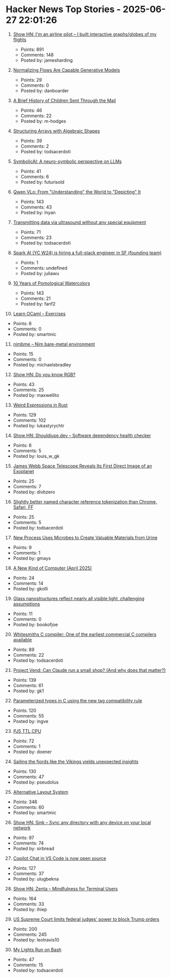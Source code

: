 # Hacker News Top Stories - 2025-06-27 22:01:26

1. [Show HN: I'm an airline pilot – I built interactive graphs/globes of my flights](https://jameshard.ing/pilot)
   - Points: 891
   - Comments: 148
   - Posted by: jamesharding

2. [Normalizing Flows Are Capable Generative Models](https://machinelearning.apple.com/research/normalizing-flows)
   - Points: 29
   - Comments: 0
   - Posted by: danboarder

3. [A Brief History of Children Sent Through the Mail](https://www.smithsonianmag.com/smart-news/brief-history-children-sent-through-mail-180959372/)
   - Points: 46
   - Comments: 22
   - Posted by: m-hodges

4. [Structuring Arrays with Algebraic Shapes](https://dl.acm.org/doi/abs/10.1145/3736112.3736141)
   - Points: 39
   - Comments: 2
   - Posted by: todsacerdoti

5. [SymbolicAI: A neuro-symbolic perspective on LLMs](https://github.com/ExtensityAI/symbolicai)
   - Points: 41
   - Comments: 6
   - Posted by: futurisold

6. [Qwen VLo: From "Understanding" the World to "Depicting" It](https://qwenlm.github.io/blog/qwen-vlo/)
   - Points: 143
   - Comments: 43
   - Posted by: lnyan

7. [Transmitting data via ultrasound without any special equipment](https://halcy.de/blog/2025/06/27/transmitting-data-via-ultrasound-without-any-special-equipment/)
   - Points: 71
   - Comments: 23
   - Posted by: todsacerdoti

8. [Spark AI (YC W24) is hiring a full-stack engineer in SF (founding team)](https://www.ycombinator.com/companies/spark/jobs/kDeJlPK-software-engineer-full-stack-founding-team)
   - Points: 1
   - Comments: undefined
   - Posted by: juliawu

9. [10 Years of Pomological Watercolors](https://parkerhiggins.net/2025/04/10-years-of-pomological-watercolors/)
   - Points: 143
   - Comments: 21
   - Posted by: fanf2

10. [Learn OCaml – Exercises](https://ocaml-sf.org/learn-ocaml-public/#activity=exercises)
   - Points: 6
   - Comments: 0
   - Posted by: smartmic

11. [nimbme – Nim bare-metal environment](https://github.com/mikra01/nimbme)
   - Points: 15
   - Comments: 0
   - Posted by: michaelsbradley

12. [Show HN: Do you know RGB?](https://maxwellito.github.io/do-you-know-rgb/)
   - Points: 43
   - Comments: 25
   - Posted by: maxwellito

13. [Weird Expressions in Rust](https://www.wakunguma.com/blog/rust-weird-expr)
   - Points: 129
   - Comments: 102
   - Posted by: lukastyrychtr

14. [Show HN: Shouldiuse.dev – Software dependency health checker](https://shouldiuse.dev/)
   - Points: 6
   - Comments: 5
   - Posted by: louis_w_gk

15. [James Webb Space Telescope Reveals Its First Direct Image of an Exoplanet](https://www.smithsonianmag.com/smart-news/james-webb-space-telescope-reveals-its-first-direct-image-discovery-of-an-exoplanet-180986886/)
   - Points: 25
   - Comments: 7
   - Posted by: divbzero

16. [Slightly better named character reference tokenization than Chrome, Safari, FF](https://www.ryanliptak.com/blog/better-named-character-reference-tokenization/)
   - Points: 25
   - Comments: 5
   - Posted by: todsacerdoti

17. [New Process Uses Microbes to Create Valuable Materials from Urine](https://newscenter.lbl.gov/2025/06/17/new-process-uses-microbes-to-create-valuable-materials-from-urine/)
   - Points: 9
   - Comments: 1
   - Posted by: gmays

18. [A New Kind of Computer (April 2025)](https://lightmatter.co/blog/a-new-kind-of-computer/)
   - Points: 24
   - Comments: 14
   - Posted by: gkolli

19. [Glass nanostructures reflect nearly all visible light, challenging assumptions](https://phys.org/news/2025-06-glass-nanostructures-visible-photonics-assumptions.html)
   - Points: 11
   - Comments: 0
   - Posted by: bookofjoe

20. [Whitesmiths C compiler: One of the earliest commercial C compilers available](https://github.com/hansake/Whitesmiths-C-compiler)
   - Points: 89
   - Comments: 22
   - Posted by: todsacerdoti

21. [Project Vend: Can Claude run a small shop? (And why does that matter?)](https://www.anthropic.com/research/project-vend-1)
   - Points: 139
   - Comments: 61
   - Posted by: gk1

22. [Parameterized types in C using the new tag compatibility rule](https://nullprogram.com/blog/2025/06/26/)
   - Points: 120
   - Comments: 55
   - Posted by: ingve

23. [PJ5 TTL CPU](https://pj5cpu.wordpress.com/)
   - Points: 72
   - Comments: 1
   - Posted by: doener

24. [Sailing the fjords like the Vikings yields unexpected insights](https://arstechnica.com/science/2025/06/this-archaeologist-built-a-replica-boat-to-sail-like-the-vikings/)
   - Points: 130
   - Comments: 47
   - Posted by: pseudolus

25. [Alternative Layout System](https://alternativelayoutsystem.com/scripts/#same-sizer)
   - Points: 346
   - Comments: 60
   - Posted by: smartmic

26. [Show HN: Sink – Sync any directory with any device on your local network](https://github.com/sirbread/sink)
   - Points: 97
   - Comments: 74
   - Posted by: sirbread

27. [Copilot Chat in VS Code is now open source](https://github.com/microsoft/vscode-copilot-chat)
   - Points: 127
   - Comments: 37
   - Posted by: ulugbekna

28. [Show HN: Zenta – Mindfulness for Terminal Users](https://github.com/e6a5/zenta)
   - Points: 164
   - Comments: 33
   - Posted by: ihiep

29. [US Supreme Court limits federal judges' power to block Trump orders](https://www.theguardian.com/us-news/2025/jun/27/trump-supreme-court-birthright-citizenship-scotus)
   - Points: 200
   - Comments: 245
   - Posted by: leotravis10

30. [My Lights Run on Bash](https://kramkow.ski/article/2025/06/27/my_lights_run_on_bash.html)
   - Points: 47
   - Comments: 15
   - Posted by: todsacerdoti


